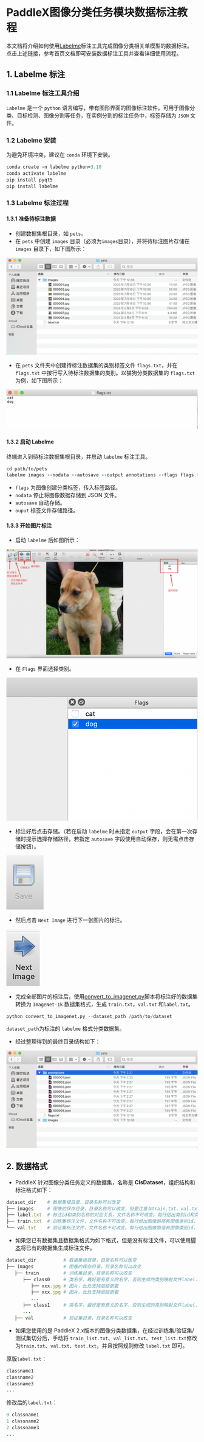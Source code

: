 # PaddleX图像分类任务模块数据标注教程

本文档将介绍如何使用[Labelme](https://github.com/wkentaro/labelme)标注工具完成图像分类相关单模型的数据标注。 
点击上述链接，参考⾸⻚⽂档即可安装数据标注⼯具并查看详细使⽤流程。

## 1. Labelme 标注
### 1.1 Labelme 标注工具介绍
`Labelme` 是一个 `python` 语言编写，带有图形界面的图像标注软件。可用于图像分类、目标检测、图像分割等任务，在实例分割的标注任务中，标签存储为 `JSON` 文件。

### 1.2 Labelme 安装
为避免环境冲突，建议在 `conda` 环境下安装。

```ruby
conda create -n labelme python=3.10
conda activate labelme
pip install pyqt5
pip install labelme
```
### 1.3 Labelme 标注过程
#### 1.3.1 准备待标注数据
* 创建数据集根目录，如 `pets`。
* 在 `pets` 中创建 `images` 目录（必须为`images`目录），并将待标注图片存储在 `images` 目录下，如下图所示：

![alt text](/tmp/images/data_prepare/image_classification/01.png)

* 在 `pets` 文件夹中创建待标注数据集的类别标签文件 `flags.txt`，并在 `flags.txt` 中按行写入待标注数据集的类别。以猫狗分类数据集的 `flags.txt` 为例，如下图所示：

![alt text](/tmp/images/data_prepare/image_classification/02.png)
#### 1.3.2 启动 Labelme
终端进入到待标注数据集根目录，并启动 `labelme` 标注工具。

```ruby
cd path/to/pets
labelme images --nodata --autosave --output annotations --flags flags.txt
```
* `flags` 为图像创建分类标签，传入标签路径。
* `nodata` 停止将图像数据存储到 JSON 文件。
* `autosave` 自动存储。
* `ouput` 标签文件存储路径。
#### 1.3.3 开始图片标注
* 启动 `labelme` 后如图所示：

![alt text](/tmp/images/data_prepare/image_classification/03.png)
* 在 `Flags` 界面选择类别。

![alt text](/tmp/images/data_prepare/image_classification/04.png)

* 标注好后点击存储。（若在启动 `labelme` 时未指定 `output` 字段，会在第一次存储时提示选择存储路径，若指定 `autosave` 字段使用自动保存，则无需点击存储按钮）。

![alt text](/tmp/images/data_prepare/image_classification/05.png)
* 然后点击 `Next Image` 进行下一张图片的标注。

![alt text](/tmp/images/data_prepare/image_classification/06.png)

* 完成全部图片的标注后，使用[convert_to_imagenet.py](https://paddle-model-ecology.bj.bcebos.com/paddlex/PaddleX3.0/doc_images/applications/image_classification_dataset_prepare/convert_to_imagenet.py)脚本将标注好的数据集转换为 `ImageNet-1k` 数据集格式，生成 `train.txt`，`val.txt` 和`label.txt`。

```python
python convert_to_imagenet.py --dataset_path /path/to/dataset
```
`dataset_path`为标注的 `labelme` 格式分类数据集。

* 经过整理得到的最终目录结构如下：

![alt text](/tmp/images/data_prepare/image_classification/07.png)
##  2. 数据格式
* PaddleX 针对图像分类任务定义的数据集，名称是 **ClsDataset**，组织结构和标注格式如下：

```ruby
dataset_dir    # 数据集根目录，目录名称可以改变
├── images     # 图像的保存目录，目录名称可以改变，但要注意与train.txt、val.txt的内容对应
├── label.txt  # 标注id和类别名称的对应关系，文件名称不可改变。每行给出类别id和类别名称，内容举例：45 wallflower
├── train.txt  # 训练集标注文件，文件名称不可改变。每行给出图像路径和图像类别id，使用空格分隔，内容举例：images/image_06765.jpg 0
└── val.txt    # 验证集标注文件，文件名称不可改变。每行给出图像路径和图像类别id，使用空格分隔，内容举例：images/image_06767.jpg 10
```
* 如果您已有数据集且数据集格式为如下格式，但是没有标注文件，可以使用[脚本](https://paddleclas.bj.bcebos.com/tools/create_cls_trainval_lists.py)将已有的数据集生成标注文件。

```ruby
dataset_dir          # 数据集根目录，目录名称可以改变  
├── images           # 图像的保存目录，目录名称可以改变
   ├── train         # 训练集目录，目录名称可以改变
      ├── class0     # 类名字，最好是有意义的名字，否则生成的类别映射文件label.txt无意义
         ├── xxx.jpg # 图片，此处支持层级嵌套
         ├── xxx.jpg # 图片，此处支持层级嵌套
         ...  
      ├── class1     # 类名字，最好是有意义的名字，否则生成的类别映射文件label.txt无意义
      ...
   ├── val           # 验证集目录，目录名称可以改变
```
* 如果您使用的是 PaddleX 2.x版本的图像分类数据集，在经过训练集/验证集/测试集切分后，手动将 `train_list.txt`、`val_list.txt`、`test_list.txt`修改为`train.txt`、`val.txt`、`test.txt`，并且按照规则修改 `label.txt` 即可。

原版`label.txt`：

```ruby
classname1
classname2
classname3
...
```
修改后的`label.txt`：

```ruby
0 classname1
1 classname2
2 classname3
...
```